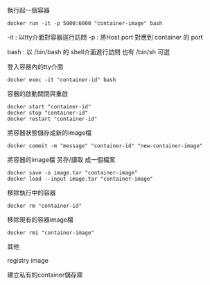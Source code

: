 執行起一個容器
```
docker run -it -p 5000:6000 "container-image" bash
```

-it : 以tty介面對容器逕行訪問
-p : 將Host port 對應到 container 的 port

bash : 以 /bin/bash 的 shell介面進行訪問 也有 /bin/sh 可選


登入容器內的tty介面
```
docker exec -it "container-id" bash
```

容器的啟動關閉與重啟
```
docker start "container-id"
docker stop "container-id"
docker restart "container-id"
```

將容器狀態儲存成新的image檔
```
docker commit -m "message" "container-id" "new-container-image"
```

將容器的image檔 另存/讀取 成一個檔案
```
docker save -o image.tar "container-image" 
docker load --input image.tar "container-image" 
```

移除執行中的容器
```
docker rm "container-id"
```
移除現有的容器image檔
```
docker rmi "container-image"
```

其他 

registry image 

建立私有的container儲存庫